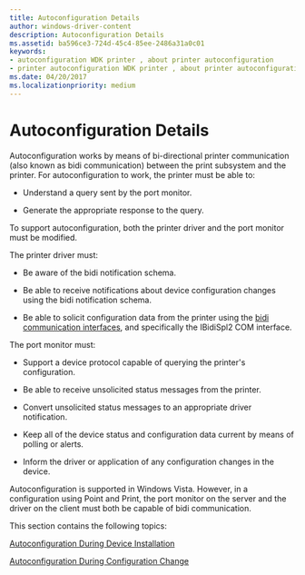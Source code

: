 ```yaml
---
title: Autoconfiguration Details
author: windows-driver-content
description: Autoconfiguration Details
ms.assetid: ba596ce3-724d-45c4-85ee-2486a31a0c01
keywords:
- autoconfiguration WDK printer , about printer autoconfiguration
- printer autoconfiguration WDK printer , about printer autoconfiguration
ms.date: 04/20/2017
ms.localizationpriority: medium
---
```


# Autoconfiguration Details


Autoconfiguration works by means of bi-directional printer communication (also known as bidi communication) between the print subsystem and the printer. For autoconfiguration to work, the printer must be able to:

-   Understand a query sent by the port monitor.

-   Generate the appropriate response to the query.

To support autoconfiguration, both the printer driver and the port monitor must be modified.

The printer driver must:

-   Be aware of the bidi notification schema.

-   Be able to receive notifications about device configuration changes using the bidi notification schema.

-   Be able to solicit configuration data from the printer using the [bidi communication interfaces](https://msdn.microsoft.com/library/windows/hardware/ff545163), and specifically the IBidiSpl2 COM interface.

The port monitor must:

-   Support a device protocol capable of querying the printer's configuration.

-   Be able to receive unsolicited status messages from the printer.

-   Convert unsolicited status messages to an appropriate driver notification.

-   Keep all of the device status and configuration data current by means of polling or alerts.

-   Inform the driver or application of any configuration changes in the device.

Autoconfiguration is supported in Windows Vista. However, in a configuration using Point and Print, the port monitor on the server and the driver on the client must both be capable of bidi communication.

This section contains the following topics:

[Autoconfiguration During Device Installation](autoconfiguration-during-device-installation.md)

[Autoconfiguration During Configuration Change](autoconfiguration-during-configuration-change.md)

 

 





